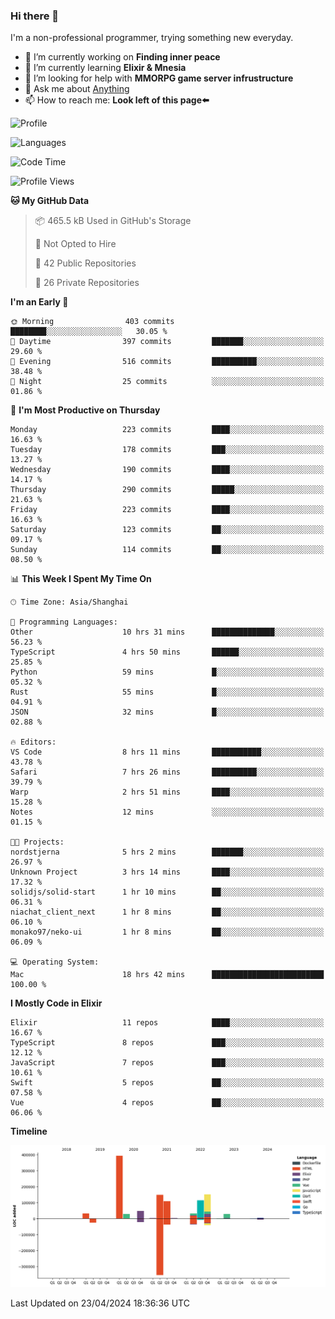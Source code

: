 ### Hi there 👋

I'm a non-professional programmer, trying something new everyday.

<!--
**dyzdyz010/dyzdyz010** is a ✨ _special_ ✨ repository because its `README.md` (this file) appears on your GitHub profile.
-->

- 🔭 I’m currently working on **Finding inner peace**
- 🌱 I’m currently learning **Elixir & Mnesia**
- 🤔 I’m looking for help with **MMORPG game server infrustructure**
- 💬 Ask me about [Anything](https://github.com/dyzdyz010/dyzdyz010/issues)
- 📫 How to reach me: **Look left of this page⬅️**

<!-- - 👯 I’m looking to collaborate on
- 😄 Pronouns: ...
- ⚡ Fun fact: ...
 -->
 
![Profile](https://github-readme-stats.vercel.app/api?username=dyzdyz010&count_private=true&show_icons=true&theme=dracula)

![Languages](https://github-readme-stats.vercel.app/api/top-langs/?username=dyzdyz010&layout=compact&theme=dracula)

<!--START_SECTION:waka-->
![Code Time](http://img.shields.io/badge/Code%20Time-1%2C379%20hrs%204%20mins-blue)

![Profile Views](http://img.shields.io/badge/Profile%20Views-0-blue)

**🐱 My GitHub Data** 

> 📦 465.5 kB Used in GitHub's Storage 
 > 
> 🚫 Not Opted to Hire
 > 
> 📜 42 Public Repositories 
 > 
> 🔑 26 Private Repositories 
 > 
**I'm an Early 🐤** 

```text
🌞 Morning                403 commits         ████████░░░░░░░░░░░░░░░░░   30.05 % 
🌆 Daytime                397 commits         ███████░░░░░░░░░░░░░░░░░░   29.60 % 
🌃 Evening                516 commits         ██████████░░░░░░░░░░░░░░░   38.48 % 
🌙 Night                  25 commits          ░░░░░░░░░░░░░░░░░░░░░░░░░   01.86 % 
```
📅 **I'm Most Productive on Thursday** 

```text
Monday                   223 commits         ████░░░░░░░░░░░░░░░░░░░░░   16.63 % 
Tuesday                  178 commits         ███░░░░░░░░░░░░░░░░░░░░░░   13.27 % 
Wednesday                190 commits         ████░░░░░░░░░░░░░░░░░░░░░   14.17 % 
Thursday                 290 commits         █████░░░░░░░░░░░░░░░░░░░░   21.63 % 
Friday                   223 commits         ████░░░░░░░░░░░░░░░░░░░░░   16.63 % 
Saturday                 123 commits         ██░░░░░░░░░░░░░░░░░░░░░░░   09.17 % 
Sunday                   114 commits         ██░░░░░░░░░░░░░░░░░░░░░░░   08.50 % 
```


📊 **This Week I Spent My Time On** 

```text
🕑︎ Time Zone: Asia/Shanghai

💬 Programming Languages: 
Other                    10 hrs 31 mins      ██████████████░░░░░░░░░░░   56.23 % 
TypeScript               4 hrs 50 mins       ██████░░░░░░░░░░░░░░░░░░░   25.85 % 
Python                   59 mins             █░░░░░░░░░░░░░░░░░░░░░░░░   05.32 % 
Rust                     55 mins             █░░░░░░░░░░░░░░░░░░░░░░░░   04.91 % 
JSON                     32 mins             █░░░░░░░░░░░░░░░░░░░░░░░░   02.88 % 

🔥 Editors: 
VS Code                  8 hrs 11 mins       ███████████░░░░░░░░░░░░░░   43.78 % 
Safari                   7 hrs 26 mins       ██████████░░░░░░░░░░░░░░░   39.79 % 
Warp                     2 hrs 51 mins       ████░░░░░░░░░░░░░░░░░░░░░   15.28 % 
Notes                    12 mins             ░░░░░░░░░░░░░░░░░░░░░░░░░   01.15 % 

🐱‍💻 Projects: 
nordstjerna              5 hrs 2 mins        ███████░░░░░░░░░░░░░░░░░░   26.97 % 
Unknown Project          3 hrs 14 mins       ████░░░░░░░░░░░░░░░░░░░░░   17.32 % 
solidjs/solid-start      1 hr 10 mins        ██░░░░░░░░░░░░░░░░░░░░░░░   06.31 % 
niachat_client_next      1 hr 8 mins         ██░░░░░░░░░░░░░░░░░░░░░░░   06.10 % 
monako97/neko-ui         1 hr 8 mins         ██░░░░░░░░░░░░░░░░░░░░░░░   06.09 % 

💻 Operating System: 
Mac                      18 hrs 42 mins      █████████████████████████   100.00 % 
```

**I Mostly Code in Elixir** 

```text
Elixir                   11 repos            ████░░░░░░░░░░░░░░░░░░░░░   16.67 % 
TypeScript               8 repos             ███░░░░░░░░░░░░░░░░░░░░░░   12.12 % 
JavaScript               7 repos             ███░░░░░░░░░░░░░░░░░░░░░░   10.61 % 
Swift                    5 repos             ██░░░░░░░░░░░░░░░░░░░░░░░   07.58 % 
Vue                      4 repos             ██░░░░░░░░░░░░░░░░░░░░░░░   06.06 % 
```



**Timeline**

![Lines of Code chart](https://raw.githubusercontent.com/dyzdyz010/dyzdyz010/master/assets/bar_graph.png)


 Last Updated on 23/04/2024 18:36:36 UTC
<!--END_SECTION:waka-->
